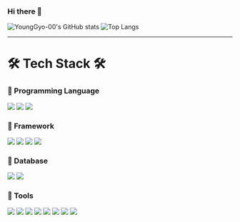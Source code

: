 ### Hi there 👋

![YoungGyo-00's GitHub stats](https://github-readme-stats.vercel.app/api?username=YoungGyo-00&show_icons=true&theme=gruvbox&count_private=true) 
![Top Langs](https://github-readme-stats.vercel.app/api/top-langs/?username=YoungGyo-00&layout=compact&theme=tokyonight&exclude_repo=python-kaggle&langs_count=4)

---
# 🛠 Tech Stack 🛠
### 🌱 Programming Language
![](https://img.shields.io/badge/python-3776AB?style=flat&logo=python&logoColor=white) ![](https://img.shields.io/badge/javascript-F7DF1E?style=flat&logo=javascript&logoColor=white) ![](https://img.shields.io/badge/java-007396?style=flat&logo=java&logoColor=white)

### 🌱 Framework
![](https://img.shields.io/badge/node.js-339933?style=flat&logo=Node.js&logoColor=white) ![](https://img.shields.io/badge/express-000000?style=flat&logo=express&logoColor=white) ![](https://img.shields.io/badge/spring-6DB33F?style=flat&logo=spring&logoColor=white) ![](https://img.shields.io/badge/springboot-6DB33F?style=flat&logo=springboot&logoColor=white)

### 🌱 Database
![](https://img.shields.io/badge/MySQL-4479A1?style=flat&logo=mysql&logoColor=white) ![](https://img.shields.io/badge/Hibernate-59666C?style=flat&logo=Hibernate&logoColor=white)

### 🌱 Tools
![](https://img.shields.io/badge/git-F05032?style=flat&logo=git&logoColor=white) ![](https://img.shields.io/badge/github-181717?style=flat&logo=github&logoColor=white) ![](https://img.shields.io/badge/npm-CB3837?style=flat&logo=npm&logoColor=white) ![](https://img.shields.io/badge/maven-C71A36?style=flat&logo=Apache-maven&logoColor=white) ![](https://img.shields.io/badge/gradle-02303A?style=flat&logo=gradle&logoColor=white) ![](https://img.shields.io/badge/Jupyter-F37626?style=flat&logo=Jupyter&logoColor=white) ![](https://img.shields.io/badge/Notion-000000?style=flat&logo=notion&logoColor=white) ![](https://img.shields.io/badge/EC2-FF9900?style=flat&logo=Amazon-EC2&logoColor=white)

<!--
**YoungGyo-00/YoungGyo-00** is a ✨ _special_ ✨ repository because its `README.md` (this file) appears on your GitHub profile.

Here are some ideas to get you started:

- 🔭 I’m currently working on ...
- 🌱 I’m currently learning ...
- 👯 I’m looking to collaborate on ...
- 🤔 I’m looking for help with ...
- 💬 Ask me about ...
- 📫 How to reach me: ...
- 😄 Pronouns: ...
- ⚡ Fun fact: ...
-->
